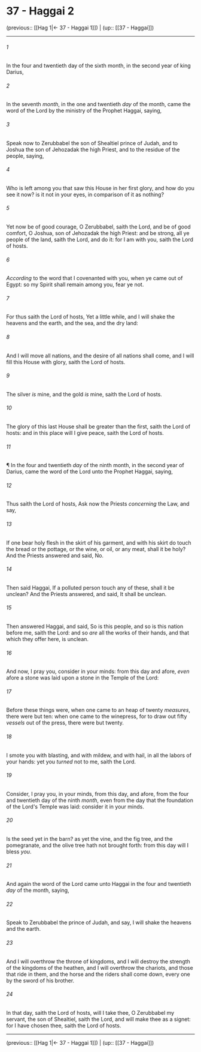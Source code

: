 # 37 - Haggai 2

(previous:: [[Hag 1|← 37 - Haggai 1]]) | (up:: [[37 - Haggai]])

***


###### 1 
In the four and twentieth day of the sixth month, in the second year of king Darius, 

###### 2 
In the seventh _month_, in the one and twentieth _day_ of the month, came the word of the Lord by the ministry of the Prophet Haggai, saying, 

###### 3 
Speak now to Zerubbabel the son of Shealtiel prince of Judah, and to Joshua the son of Jehozadak the high Priest, and to the residue of the people, saying, 

###### 4 
Who is left among you that saw this House in her first glory, and how do you see it now? is it not in your eyes, in comparison of it as nothing? 

###### 5 
Yet now be of good courage, O Zerubbabel, saith the Lord, and be of good comfort, O Joshua, son of Jehozadak the high Priest: and be strong, all ye people of the land, saith the Lord, and do it: for I am with you, saith the Lord of hosts. 

###### 6 
_According_ to the word that I covenanted with you, when ye came out of Egypt: so my Spirit shall remain among you, fear ye not. 

###### 7 
For thus saith the Lord of hosts, Yet a little while, and I will shake the heavens and the earth, and the sea, and the dry land: 

###### 8 
And I will move all nations, and the desire of all nations shall come, and I will fill this House with glory, saith the Lord of hosts. 

###### 9 
The silver _is_ mine, and the gold _is_ mine, saith the Lord of hosts. 

###### 10 
The glory of this last House shall be greater than the first, saith the Lord of hosts: and in this place will I give peace, saith the Lord of hosts. 

###### 11 
¶ In the four and twentieth _day_ of the ninth month, in the second year of Darius, came the word of the Lord unto the Prophet Haggai, saying, 

###### 12 
Thus saith the Lord of hosts, Ask now the Priests _concerning_ the Law, and say, 

###### 13 
If one bear holy flesh in the skirt of his garment, and with his skirt do touch the bread or the pottage, or the wine, or oil, or any meat, shall it be holy? And the Priests answered and said, No. 

###### 14 
Then said Haggai, If a polluted person touch any of these, shall it be unclean? And the Priests answered, and said, It shall be unclean. 

###### 15 
Then answered Haggai, and said, So is this people, and so is this nation before me, saith the Lord: and so _are_ all the works of their hands, and that which they offer here, is unclean. 

###### 16 
And now, I pray you, consider in your minds: from this day and afore, _even_ afore a stone was laid upon a stone in the Temple of the Lord: 

###### 17 
Before these things were, when one came to an heap of twenty _measures_, there were but ten: when one came to the winepress, for to draw out fifty _vessels_ out of the press, there were but twenty. 

###### 18 
I smote you with blasting, and with mildew, and with hail, in all the labors of your hands: yet you _turned_ not to me, saith the Lord. 

###### 19 
Consider, I pray you, in your minds, from this day, and afore, from the four and twentieth day of the ninth _month_, even from the day that the foundation of the Lord's Temple was laid: consider it in your minds. 

###### 20 
Is the seed yet in the barn? as yet the vine, and the fig tree, and the pomegranate, and the olive tree hath not brought forth: from this day will I bless _you_. 

###### 21 
And again the word of the Lord came unto Haggai in the four and twentieth _day_ of the month, saying, 

###### 22 
Speak to Zerubbabel the prince of Judah, and say, I will shake the heavens and the earth. 

###### 23 
And I will overthrow the throne of kingdoms, and I will destroy the strength of the kingdoms of the heathen, and I will overthrow the chariots, and those that ride in them, and the horse and the riders shall come down, every one by the sword of his brother. 

###### 24 
In that day, saith the Lord of hosts, will I take thee, O Zerubbabel my servant, the son of Shealtiel, saith the Lord, and will make thee as a signet: for I have chosen thee, saith the Lord of hosts.

***

(previous:: [[Hag 1|← 37 - Haggai 1]]) | (up:: [[37 - Haggai]])
